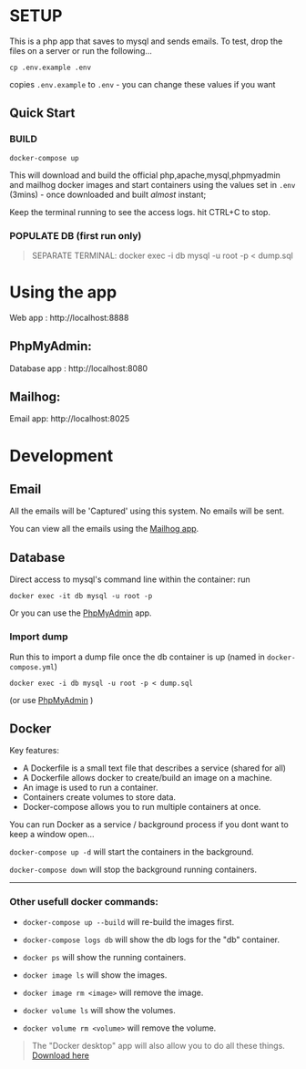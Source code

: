 # SETUP

This is a php app that saves to mysql and sends emails. To test, drop the files on a server or run the following...

```
cp .env.example .env
```

copies `.env.example` to `.env` - you can change these values if you want

## Quick Start

### BUILD

```
docker-compose up
```

This will download and build the official php,apache,mysql,phpmyadmin and mailhog docker images and start containers using the values set in `.env`
(3mins) - once downloaded and built _almost_ instant;

Keep the terminal running to see the access logs. hit CTRL+C to stop.

### POPULATE DB (first run only)

> SEPARATE TERMINAL: docker exec -i db mysql -u root -p < dump.sql

# Using the app

Web app : http://localhost:8888

## PhpMyAdmin:

Database app : http://localhost:8080

## Mailhog:

Email app: http://localhost:8025

# Development

## Email

All the emails will be 'Captured' using this system. No emails will be sent.

You can view all the emails using the [Mailhog app](http://localhost:8025).

## Database

Direct access to mysql's command line within the container:
run

```
docker exec -it db mysql -u root -p
```

Or you can use the [PhpMyAdmin](http://localhost:8080) app.

### Import dump

Run this to import a dump file once the db container is up (named in `docker-compose.yml`)

```
docker exec -i db mysql -u root -p < dump.sql
```

(or use [PhpMyAdmin](http://localhost:8080) )

## Docker

Key features:

- A Dockerfile is a small text file that describes a service (shared for all)
- A Dockerfile allows docker to create/build an image on a machine.
- An image is used to run a container.
- Containers create volumes to store data.
- Docker-compose allows you to run multiple containers at once.

You can run Docker as a service / background process if you dont want to keep a window open...

`docker-compose up -d` will start the containers in the background.

`docker-compose down` will stop the background running containers.

---

### Other usefull docker commands:

- `docker-compose up --build` will re-build the images first.

- `docker-compose logs db` will show the db logs for the "db" container.

- `docker ps` will show the running containers.

- `docker image ls` will show the images.

- `docker image rm <image>` will remove the image.

- `docker volume ls` will show the volumes.

- `docker volume rm <volume>` will remove the volume.

> The "Docker desktop" app will also allow you to do all these things.
> [Download here](https://www.docker.com/products/docker-desktop)
